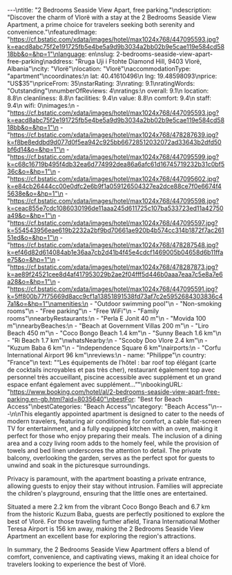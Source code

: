 ---\ntitle: "2 Bedrooms Seaside View Apart, free parking."\ndescription: "Discover the charm of Vlorë with a stay at the 2 Bedrooms Seaside View Apartment, a prime choice for travelers seeking both serenity and convenience."\nfeaturedImage: "https://cf.bstatic.com/xdata/images/hotel/max1024x768/447095593.jpg?k=eacd8abc75f2e191725fb5e4be5a9d9b3034a2bb02b9e5cae119e584cd5818bb&o=&hp=1"\nlanguage: en\nslug: 2-bedrooms-seaside-view-apart-free-parking\naddress: "Rruga Uji i Ftohte Diamond Hill, 9403 Vlorë, Albania"\ncity: "Vlorë"\nlocation: "Vlorë"\naccommodationType: "apartment"\ncoordinates:\n  lat: 40.41610496\n  lng: 19.48598093\nprice: "US$35"\npriceFrom: 35\nstarRating: 3\nrating: 9.1\nratingWords: "Outstanding"\nnumberOfReviews: 4\nratings:\n  overall: 9.1\n  location: 8.8\n  cleanliness: 8.8\n  facilities: 9.4\n  value: 8.8\n  comfort: 9.4\n  staff: 9.4\n  wifi: 0\nimages:\n  - "https://cf.bstatic.com/xdata/images/hotel/max1024x768/447095593.jpg?k=eacd8abc75f2e191725fb5e4be5a9d9b3034a2bb02b9e5cae119e584cd5818bb&o=&hp=1"\n  - "https://cf.bstatic.com/xdata/images/hotel/max1024x768/478287639.jpg?k=f8be8eddbd9d077d0f5ea942c925bb66728512032072ad33643b2dfd50bf6d14&o=&hp=1"\n  - "https://cf.bstatic.com/xdata/images/hotel/max1024x768/447095599.jpg?k=c68c16719b495f4db32ea6d774992dea86a6afc61d16745719232b31c0bf536c&o=&hp=1"\n  - "https://cf.bstatic.com/xdata/images/hotel/max1024x768/447095602.jpg?k=e84cb26444cc00e0dfc2e6b9f1a059126504327ea2dce88ce7f0e6674f45638e&o=&hp=1"\n  - "https://cf.bstatic.com/xdata/images/hotel/max1024x768/447095598.jpg?k=ceac855e7cdc1086030196de11aaa245d611725c107ba533723ed11a42750a49&o=&hp=1"\n  - "https://cf.bstatic.com/xdata/images/hotel/max1024x768/447095597.jpg?k=554543956eae619b2232a2bf9bd70661ae920b4b574cc314b1872f7ac26151ed&o=&hp=1"\n  - "https://cf.bstatic.com/xdata/images/hotel/max1024x768/478287548.jpg?k=ef46d82d614084ab1e36aa7cb2d41b4f45e4cdcf1469005b04658d6b11ffae75&o=&hp=1"\n  - "https://cf.bstatic.com/xdata/images/hotel/max1024x768/478287873.jpg?k=ae89f24521cee8d4af417953029b2ae2f04fff5d446b0aaa7eaa7c5e8a7e6a28&o=&hp=1"\n  - "https://cf.bstatic.com/xdata/images/hotel/max1024x768/447095591.jpg?k=5ff800b77f75669d8acc9cf1a13851891538fd73af7c2e5952684303836c47a1&o=&hp=1"\namenities:\n  - "Outdoor swimming pool"\n  - "Non-smoking rooms"\n  - "Free parking"\n  - "Free WiFi"\n  - "Family rooms"\nnearbyRestaurants:\n  - "Perla E Jonit 40 m"\n  - "Movida 100 m"\nnearbyBeaches:\n  - "Beach at Government Villas 200 m"\n  - "Liro Beach 450 m"\n  - "Coco Bongo Beach 1.4 km"\n  - "Sunny Beach 1.6 km"\n  - "Ri Beach 1.7 km"\nwhatsNearby:\n  - "Scooby Doo Vlore 2.4 km"\n  - "Kuzum Baba 6 km"\n  - "Independence Square 6 km"\nairports:\n  - "Corfu International Airport 96 km"\nreviews:\n  - name: "Philippe"\n    country: "France"\n    text: "“Les équipements de l’hôtel : bar roof top élégant (carte de cocktails incroyables et pas très cher), restaurant également top avec personnel très accueillant, piscine accessible avec supplément et un grand espace enfant également avec supplément...”"\nbookingURL: "https://www.booking.com/hotel/al/2-bedrooms-seaside-view-apart-free-parking.en-gb.html?aid=8035640"\nbestFor: "Best for Beach Access"\nbestCategories: "Beach Access"\ncategory: "Beach Access"\n---\n\nThis elegantly appointed apartment is designed to cater to the needs of modern travelers, featuring air conditioning for comfort, a cable flat-screen TV for entertainment, and a fully equipped kitchen with an oven, making it perfect for those who enjoy preparing their meals. The inclusion of a dining area and a cozy living room adds to the homely feel, while the provision of towels and bed linen underscores the attention to detail. The private balcony, overlooking the garden, serves as the perfect spot for guests to unwind and soak in the picturesque surroundings.

Privacy is paramount, with the apartment boasting a private entrance, allowing guests to enjoy their stay without intrusion. Families will appreciate the children's playground, ensuring that the little ones are entertained.

Situated a mere 2.2 km from the vibrant Coco Bongo Beach and 6.7 km from the historic Kuzum Baba, guests are perfectly positioned to explore the best of Vlorë. For those traveling further afield, Tirana International Mother Teresa Airport is 156 km away, making the 2 Bedrooms Seaside View Apartment an excellent base for exploring the region's attractions.

In summary, the 2 Bedrooms Seaside View Apartment offers a blend of comfort, convenience, and captivating views, making it an ideal choice for travelers looking to experience the best of Vlorë.